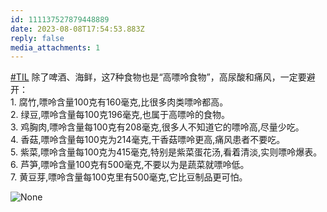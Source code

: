 ```yaml
---
id: 111137527879448889
date: 2023-08-08T17:54:53.883Z
reply: false
media_attachments: 1
---
```


[#TIL](https://e5n.cc/tags/TIL) 除了啤酒、海鲜，这7种食物也是“高嘌呤食物”，高尿酸和痛风，一定要避开：  
1\. 腐竹,嘌呤含量100克有160毫克,比很多肉类嘌呤都高。  
2\. 绿豆,嘌呤含量每100克196毫克,也属于高嘌呤的食物。  
3\. 鸡胸肉,嘌呤含量每100克有208毫克,很多人不知道它的嘌呤高,尽量少吃。  
4\. 香菇,嘌呤含量每100克为214毫克,干香菇嘌呤更高,痛风患者不要吃。  
5\. 紫菜,嘌呤含量每100克为415毫克,特别是紫菜蛋花汤,看着清淡,实则嘌呤爆表。  
6\. 芦笋,嘌呤含量100克有500毫克,不要以为是蔬菜就嘌呤低。  
7\. 黄豆芽,嘌呤含量每100克里有500毫克,它比豆制品更可怕。

![None](https://files.e5n.cc/media_attachments/files/111/219/211/946/943/669/original/bf8c9ef134476b44.webp)
